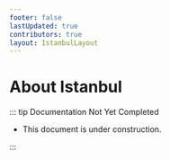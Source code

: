 ```yaml
---
footer: false
lastUpdated: true
contributors: true
layout: IstanbulLayout
---
```


# About Istanbul

::: tip Documentation Not Yet Completed

- This document is under construction.

:::
